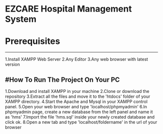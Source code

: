 # EZCARE Hospital Management System
# Prerequisites
--------------------------------------------------------------------------------------------
1.Install XAMPP Web Server
2.Any Editor 
3.Any web browser with latest version

#How To Run The Project On Your PC
--------------------------------------------------------------------------------------------
1.Download and install XAMPP in your machine
2.Clone or download the repository
3.Extract all the files and move it to the 'htdocs' folder of your XAMPP directory.
4.Start the Apache and Mysql in your XAMPP control panel.
5.Open your web browser and type 'localhost/phpmyadmin'
6.In phpmyadmin page, create a new database from the left panel and name it as 'hms'
7.Import the file 'hms.sql' inside your newly created database and click ok.
8.Open a new tab and type 'localhost/foldername' in the url of your browser




